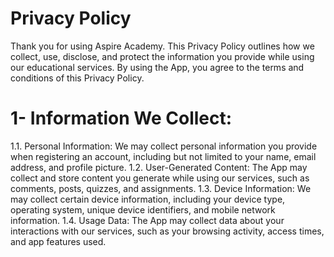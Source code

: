 # Privacy Policy
Thank you for using Aspire Academy. This Privacy Policy outlines how we collect, use, disclose, and protect the information you provide while using our educational services. By using the App, you agree to the terms and conditions of this Privacy Policy.

# 1- Information We Collect:

1.1. Personal Information: We may collect personal information you provide when registering an account, including but not limited to your name, email address, and profile picture.
1.2. User-Generated Content: The App may collect and store content you generate while using our services, such as comments, posts, quizzes, and assignments.
1.3. Device Information: We may collect certain device information, including your device type, operating system, unique device identifiers, and mobile network information.
1.4. Usage Data: The App may collect data about your interactions with our services, such as your browsing activity, access times, and app features used.
